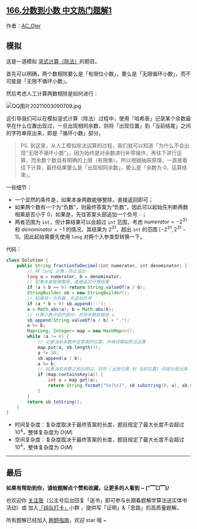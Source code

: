 ## [166.分数到小数 中文热门题解1](https://leetcode.cn/problems/fraction-to-recurring-decimal/solutions/100000/gong-shui-san-xie-mo-ni-shu-shi-ji-suan-kq8c4)

作者：[AC_OIer](https://leetcode.cn/u/AC_OIer)
## 模拟

这是一道模拟 [竖式计算（除法）](https://baike.baidu.com/item/%E7%AB%96%E5%BC%8F%E8%AE%A1%E7%AE%97)的题目。

首先可以明确，两个数相除要么是「有限位小数」，要么是「无限循环小数」，而不可能是「无限不循环小数」。

然后考虑人工计算两数相除是如何进行：

![QQ图片20211003090709.jpg](https://pic.leetcode-cn.com/1633223480-OLGSxy-file_1633223479713)

这引导我们可以在模拟竖式计算（除法）过程中，使用「哈希表」记录某个余数最早在什么位置出现过，一旦出现相同余数，则将「出现位置」到「当前结尾」之间的字符串抠出来，即是「循环小数」部分。

> PS. 到这里，从人工模拟除法运算的过程，我们就可以知道「为什么不会出现“无限不循环小数”」，因为始终是对余数进行补零操作，再往下进行运算，而余数个数具有明确的上限（有限集）。所以根据抽屉原理，一直接着往下计算，最终结果要么是「出现相同余数」，要么是「余数为 $0$，运算结束」。

一些细节：

* 一个显然的条件是，如果本身两数能够整除，直接返回即可；
* 如果两个数有一个为“负数”，则最终答案为“负数”，因此可以起始先判断两数相乘是否小于 $0$，如果是，先往答案头部追加一个负号 `-`；
* 两者范围为 `int`，但计算结果可以会超过 `int` 范围，考虑 $numerator = -2^{31}$ 和 $denominator = -1$ 的情况，其结果为 $2^{31}$，超出 `int` 的范围 $[-2^{31}, 2^{31} - 1]$。因此起始需要先使用 `long` 对两个入参类型转换一下。

代码：
```Java []
class Solution {
    public String fractionToDecimal(int numerator, int denominator) {
        // 转 long 计算，防止溢出
        long a = numerator, b = denominator;
        // 如果本身能够整除，直接返回计算结果
        if (a % b == 0) return String.valueOf(a / b);
        StringBuilder sb = new StringBuilder();
        // 如果其一为负数，先追加负号
        if (a * b < 0) sb.append('-');
        a = Math.abs(a); b = Math.abs(b);
        // 计算小数点前的部分，并将余数赋值给 a
        sb.append(String.valueOf(a / b) + ".");
        a %= b;
        Map<Long, Integer> map = new HashMap<>();
        while (a != 0) {
            // 记录当前余数所在答案的位置，并继续模拟除法运算
            map.put(a, sb.length());
            a *= 10;
            sb.append(a / b);
            a %= b;
            // 如果当前余数之前出现过，则将 [出现位置 到 当前位置] 的部分抠出来（循环小数部分）
            if (map.containsKey(a)) {
                int u = map.get(a);
                return String.format("%s(%s)", sb.substring(0, u), sb.substring(u));
            }
        }
        return sb.toString();
    }
}
```
* 时间复杂度：复杂度取决于最终答案的长度，题目规定了最大长度不会超过 $10^4$，整体复杂度为 $O(M)$
* 空间复杂度：复杂度取决于最终答案的长度，题目规定了最大长度不会超过 $10^4$，整体复杂度为 $O(M)$

---

## 最后

**如果有帮助到你，请给题解点个赞和收藏，让更多的人看到 ~ ("▔□▔)/**

也欢迎你 [关注我](https://acoier.com/oimg/gzh-qrcode.webp)（公主号后台回复「送书」即可参与长期看题解学算法送实体书活动）或 加入[「组队打卡」](https://leetcode-cn.com/u/ac_oier/)小群 ，提供写「证明」&「思路」的高质量题解。

所有题解已经加入 [刷题指南](https://github.com/SharingSource/LogicStack-LeetCode/wiki)，欢迎 star 哦 ~ 